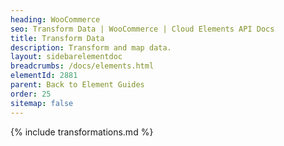 ```yaml
---
heading: WooCommerce
seo: Transform Data | WooCommerce | Cloud Elements API Docs
title: Transform Data
description: Transform and map data.
layout: sidebarelementdoc
breadcrumbs: /docs/elements.html
elementId: 2881
parent: Back to Element Guides
order: 25
sitemap: false
---
```


{% include transformations.md %}
